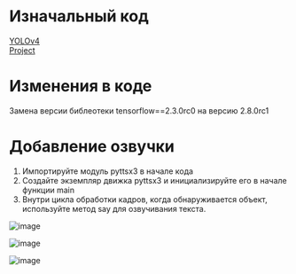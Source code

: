 # Изначальный код
[YOLOv4](https://github.com/theAIGuysCode/yolov4-deepsort)</br>
[Project](https://github.com/Kulikov205/YoloV4/tree/master)
# Изменения в коде
Замена версии библеотеки tensorflow==2.3.0rc0 на версию 2.8.0rc1
# Добавление озвучки
1. Импортируйте модуль pyttsx3 в начале кода
2. Создайте экземпляр движка pyttsx3 и инициализируйте его в начале функции main
3. Внутри цикла обработки кадров, когда обнаруживается объект, используйте метод say для озвучивания текста.

![image](https://github.com/Kulikov205/Code_for_PP/assets/97594290/bea8c080-ae9c-4c83-a174-c33ec3f06ec2)

![image](https://github.com/Kulikov205/Code_for_PP/assets/97594290/4f803d95-573d-4d11-868a-41a7ba93cfdb)

![image](https://github.com/Kulikov205/Code_for_PP/assets/97594290/e6c1e8ce-9070-43d0-8b63-36bcae74e344)




